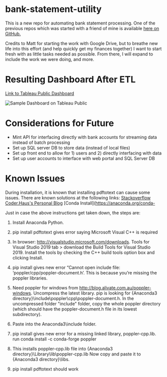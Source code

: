 # bank-statement-utility
This is a new repo for automating bank statement processing. 
One of the previous repos which was started with a friend of mine
is available [here on GitHub.](https://github.com/mattandersoninf/convert-bank-statement-to-expense-report)

Credits to Matt for starting the work with Google Drive, but to breathe new life 
into this effort (and help quickly get my finances together) I want to start 
fresh with as little tasks needed as possible. From there, I will expand to
include the work we were doing, and more.

# Resulting Dashboard After ETL
[Link to Tableau Public Dashboard](https://public.tableau.com/views/MyBudgetHighLevel/Budget?:language=en-US&:display_count=n&:origin=viz_share_link)

![Sample Dashboard on Tableau Public](https://github.com/cww5/bank-statement-utility/blob/main/Images/Example%20Dashboard.JPG)

# Considerations for Future
- Mint API for interfacing directly with bank accounts for streaming data instead of batch processing
- Set up SQL server DB to store data (instead of local files)
- Set up front end to allow for 1) users and 2) directly interfacing with data
- Set up user accounts to interface with web portal and SQL Server DB

# Known Issues
During installation, it is known that installing pdftotext can cause some issues. There are known solutions at the following links:
[Stackoverflow](https://stackoverflow.com/a/58139729)
[Coder.Haus's Personal Blog](https://coder.haus/2019/09/27/installing-pdftotext-through-pip-on-windows-10/)
[Conda Install](https://anaconda.org/conda-

Just in case the above instructions get taken down, the steps are:

1) Install Anaconda Python. 

2) pip install pdftotext gives error saying Microsoft Visual C++ is required

3) In browser: http://visualstudio.microsoft.com/downloads. 
Tools for Visual Studio 2019 tab > download the Build Tools for Visual Studio 2019. 
   Install the tools by checking the C++ build tools option box and clicking Install.

4) pip install gives new error “Cannot open include file: ‘poppler/cpp/poppler-document.h’. 
   This is because you’re missing the poppler libraries.

5) Need poppler for windows from http://blog.alivate.com.au/poppler-windows. 
   Uncompress the latest library. pip is looking for 
   {Anaconda3 directory}\include\poppler\cpp\poppler-document.h. 
   In the uncompressed folder "include" folder, copy the whole poppler directory (which should
   have the poppler-document.h file in its lowest subdirectory). 
   

6) Paste into the Anaconda3\include folder.

7) pip install gives new error for a missing linked library, poppler-cpp.lib. 
   run conda install -c conda-forge poppler

8) This installs poppler-cpp.lib file into {Anaconda3 directory}\Library\lib\poppler-cpp.lib 
   Now copy and paste it to {Anaconda3 directory}\libs.

9) pip install pdftotext should work
